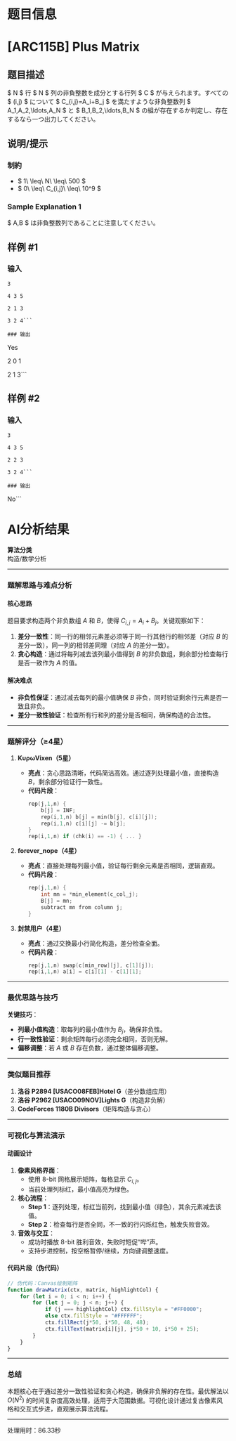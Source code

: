 # 题目信息

# [ARC115B] Plus Matrix

## 题目描述

[problemUrl]: https://atcoder.jp/contests/arc115/tasks/arc115_b

$ N $ 行 $ N $ 列の非負整数を成分とする行列 $ C $ が与えられます。すべての $ (i,j) $ について $ C_{i,j}=A_i+B_j $ を満たすような非負整数列 $ A_1,A_2,\ldots,A_N $ と $ B_1,B_2,\ldots,B_N $ の組が存在するか判定し、存在するなら一つ出力してください。

## 说明/提示

### 制約

- $ 1\ \leq\ N\ \leq\ 500 $
- $ 0\ \leq\ C_{i,j}\ \leq\ 10^9 $

### Sample Explanation 1

$ A,B $ は非負整数列であることに注意してください。

## 样例 #1

### 输入

```
3

4 3 5

2 1 3

3 2 4```

### 输出

```
Yes

2 0 1

2 1 3```

## 样例 #2

### 输入

```
3

4 3 5

2 2 3

3 2 4```

### 输出

```
No```

# AI分析结果



**算法分类**  
构造/数学分析

---

### **题解思路与难点分析**

#### **核心思路**  
题目要求构造两个非负数组 $A$ 和 $B$，使得 $C_{i,j}=A_i+B_j$。关键观察如下：  
1. **差分一致性**：同一行的相邻元素差必须等于同一行其他行的相邻差（对应 $B$ 的差分一致），同一列的相邻差同理（对应 $A$ 的差分一致）。  
2. **贪心构造**：通过将每列减去该列最小值得到 $B$ 的非负数组，剩余部分检查每行是否一致作为 $A$ 的值。  

#### **解决难点**  
- **非负性保证**：通过减去每列的最小值确保 $B$ 非负，同时验证剩余行元素是否一致且非负。  
- **差分一致性验证**：检查所有行和列的差分是否相同，确保构造的合法性。

---

### **题解评分（≥4星）**

1. **KυρωVixen（5星）**  
   - **亮点**：贪心思路清晰，代码简洁高效。通过逐列处理最小值，直接构造 $B$，剩余部分验证行一致性。  
   - **代码片段**：  
     ```cpp  
     rep(j,1,n) {
         b[j] = INF;
         rep(i,1,n) b[j] = min(b[j], c[i][j]);
         rep(i,1,n) c[i][j] -= b[j];
     } 
     rep(i,1,n) if (chk(i) == -1) { ... }  
     ```

2. **forever_nope（4星）**  
   - **亮点**：直接处理每列最小值，验证每行剩余元素是否相同，逻辑直观。  
   - **代码片段**：  
     ```cpp  
     rep(j,1,n) {  
         int mn = *min_element(c_col_j);  
         B[j] = mn;  
         subtract mn from column j;  
     }  
     ```

3. **封禁用户（4星）**  
   - **亮点**：通过交换最小行简化构造，差分检查全面。  
   - **代码片段**：  
     ```cpp  
     rep(j,1,n) swap(c[min_row][j], c[1][j]);  
     rep(i,1,n) a[i] = c[i][1] - c[1][1];  
     ```

---

### **最优思路与技巧**  
**关键技巧**：  
- **列最小值构造**：取每列的最小值作为 $B_j$，确保非负性。  
- **行一致性验证**：剩余矩阵每行必须完全相同，否则无解。  
- **偏移调整**：若 $A$ 或 $B$ 存在负数，通过整体偏移调整。

---

### **类似题目推荐**  
1. **洛谷 P2894 [USACO08FEB]Hotel G**（差分数组应用）  
2. **洛谷 P2962 [USACO09NOV]Lights G**（构造非负解）  
3. **CodeForces 1180B Divisors**（矩阵构造与贪心）

---

### **可视化与算法演示**

#### **动画设计**  
1. **像素风格界面**：  
   - 使用 8-bit 网格展示矩阵，每格显示 $C_{i,j}$。  
   - 当前处理列标红，最小值高亮为绿色。  
2. **核心流程**：  
   - **Step 1**：逐列处理，标红当前列，找到最小值（绿色），其余元素减去该值。  
   - **Step 2**：检查每行是否全同，不一致的行闪烁红色，触发失败音效。  
3. **音效与交互**：  
   - 成功时播放 8-bit 胜利音效，失败时短促“哔”声。  
   - 支持步进控制，按空格暂停/继续，方向键调整速度。

#### **代码片段（伪代码）**  
```javascript  
// 伪代码：Canvas绘制矩阵  
function drawMatrix(ctx, matrix, highlightCol) {  
    for (let i = 0; i < n; i++) {  
        for (let j = 0; j < n; j++) {  
            if (j === highlightCol) ctx.fillStyle = "#FF0000";  
            else ctx.fillStyle = "#FFFFFF";  
            ctx.fillRect(j*50, i*50, 48, 48);  
            ctx.fillText(matrix[i][j], j*50 + 10, i*50 + 25);  
        }  
    }  
}  
```

---

### **总结**  
本题核心在于通过差分一致性验证和贪心构造，确保非负解的存在性。最优解法以 $O(N^2)$ 的时间复杂度高效处理，适用于大范围数据。可视化设计通过复古像素风格和交互式步进，直观展示算法流程。

---
处理用时：86.33秒